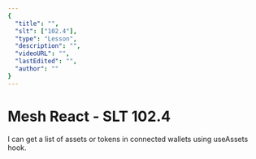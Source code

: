 ```yaml
---
{
  "title": "",
  "slt": ["102.4"],
  "type": "Lesson",
  "description": "",
  "videoURL": "",
  "lastEdited": "",
  "author": ""
}
---
```


# Mesh React - SLT 102.4

I can get a list of assets or tokens in connected wallets using useAssets hook.